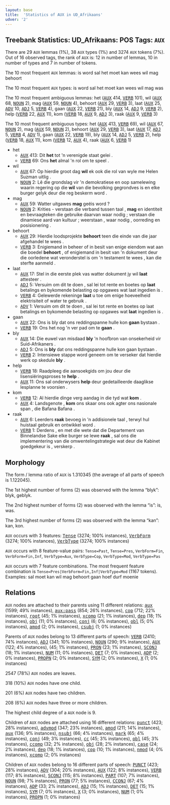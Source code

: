 ```yaml
---
layout: base
title:  'Statistics of AUX in UD_Afrikaans'
udver: '2'
---
```


## Treebank Statistics: UD_Afrikaans: POS Tags: `AUX`

There are 29 `AUX` lemmas (1%), 38 `AUX` types (1%) and 3274 `AUX` tokens (7%).
Out of 16 observed tags, the rank of `AUX` is: 12 in number of lemmas, 10 in number of types and 7 in number of tokens.

The 10 most frequent `AUX` lemmas: is word sal het moet kan wees wil mag behoort

The 10 most frequent `AUX` types:  is word sal het moet kan wees wil mag was

The 10 most frequent ambiguous lemmas: het (<tt><a href="af-pos-AUX.html">AUX</a></tt> 414, <tt><a href="af-pos-VERB.html">VERB</a></tt> 101), wil (<tt><a href="af-pos-AUX.html">AUX</a></tt> 68, <tt><a href="af-pos-NOUN.html">NOUN</a></tt> 2), mag (<tt><a href="af-pos-AUX.html">AUX</a></tt> 59, <tt><a href="af-pos-NOUN.html">NOUN</a></tt> 4), behoort (<tt><a href="af-pos-AUX.html">AUX</a></tt> 29, <tt><a href="af-pos-VERB.html">VERB</a></tt> 3), laat (<tt><a href="af-pos-AUX.html">AUX</a></tt> 25, <tt><a href="af-pos-ADV.html">ADV</a></tt> 10, <tt><a href="af-pos-ADJ.html">ADJ</a></tt> 5, <tt><a href="af-pos-VERB.html">VERB</a></tt> 4), gaan (<tt><a href="af-pos-AUX.html">AUX</a></tt> 22, <tt><a href="af-pos-VERB.html">VERB</a></tt> 21), bly (<tt><a href="af-pos-AUX.html">AUX</a></tt> 14, <tt><a href="af-pos-ADJ.html">ADJ</a></tt> 9, <tt><a href="af-pos-VERB.html">VERB</a></tt> 2), help (<tt><a href="af-pos-VERB.html">VERB</a></tt> 22, <tt><a href="af-pos-AUX.html">AUX</a></tt> 11), kom (<tt><a href="af-pos-VERB.html">VERB</a></tt> 18, <tt><a href="af-pos-AUX.html">AUX</a></tt> 9, <tt><a href="af-pos-ADJ.html">ADJ</a></tt> 3), raak (<tt><a href="af-pos-AUX.html">AUX</a></tt> 9, <tt><a href="af-pos-VERB.html">VERB</a></tt> 3)

The 10 most frequent ambiguous types:  het (<tt><a href="af-pos-AUX.html">AUX</a></tt> 413, <tt><a href="af-pos-VERB.html">VERB</a></tt> 69), wil (<tt><a href="af-pos-AUX.html">AUX</a></tt> 67, <tt><a href="af-pos-NOUN.html">NOUN</a></tt> 2), mag (<tt><a href="af-pos-AUX.html">AUX</a></tt> 59, <tt><a href="af-pos-NOUN.html">NOUN</a></tt> 2), behoort (<tt><a href="af-pos-AUX.html">AUX</a></tt> 29, <tt><a href="af-pos-VERB.html">VERB</a></tt> 3), laat (<tt><a href="af-pos-AUX.html">AUX</a></tt> 17, <tt><a href="af-pos-ADJ.html">ADJ</a></tt> 5, <tt><a href="af-pos-VERB.html">VERB</a></tt> 4, <tt><a href="af-pos-ADV.html">ADV</a></tt> 1), gaan (<tt><a href="af-pos-AUX.html">AUX</a></tt> 22, <tt><a href="af-pos-VERB.html">VERB</a></tt> 19), bly (<tt><a href="af-pos-AUX.html">AUX</a></tt> 14, <tt><a href="af-pos-ADJ.html">ADJ</a></tt> 5, <tt><a href="af-pos-VERB.html">VERB</a></tt> 2), help (<tt><a href="af-pos-VERB.html">VERB</a></tt> 18, <tt><a href="af-pos-AUX.html">AUX</a></tt> 11), kom (<tt><a href="af-pos-VERB.html">VERB</a></tt> 12, <tt><a href="af-pos-AUX.html">AUX</a></tt> 4), raak (<tt><a href="af-pos-AUX.html">AUX</a></tt> 6, <tt><a href="af-pos-VERB.html">VERB</a></tt> 1)


* het
  * <tt><a href="af-pos-AUX.html">AUX</a></tt> 413: Dit <b>het</b> tot 'n verenigde staat gelei .
  * <tt><a href="af-pos-VERB.html">VERB</a></tt> 69: Ons <b>het</b> almal 'n rol om te speel .
* wil
  * <tt><a href="af-pos-AUX.html">AUX</a></tt> 67: Op hierdie groot dag <b>wil</b> ek ook die rol van wyle me Helen Suzman uitlig .
  * <tt><a href="af-pos-NOUN.html">NOUN</a></tt> 2: Lê die grondslag vir 'n demokratiese en oop samelewing waarin regering op die <b>wil</b> van die bevolking gegrondves is en elke burger gelyk deur die reg beskerm word .
* mag
  * <tt><a href="af-pos-AUX.html">AUX</a></tt> 59: Watter uitgawes <b>mag</b> geëis word ?
  * <tt><a href="af-pos-NOUN.html">NOUN</a></tt> 2: Krities - verstaan die verband tussen taal , <b>mag</b> en identiteit en bevraagteken die gebruike daarvan waar nodig ; verstaan die dinamiese aard van kultuur ; weerstaan , waar nodig , oorreding en posisionering .
* behoort
  * <tt><a href="af-pos-AUX.html">AUX</a></tt> 29: Hierdie loodsprojekte <b>behoort</b> teen die einde van die jaar afgehandel te wees .
  * <tt><a href="af-pos-VERB.html">VERB</a></tt> 3: Enigiemand in beheer of in besit van enige eiendom wat aan die boedel <b>behoort</b> , of enigiemand in besit van 'n dokument deur die oorledene wat veronderstel is om 'n testament te wees , kan die sterfte aanmeld .
* laat
  * <tt><a href="af-pos-AUX.html">AUX</a></tt> 17: Stel in die eerste plek vas watter dokument jy wil <b>laat</b> attesteer .
  * <tt><a href="af-pos-ADJ.html">ADJ</a></tt> 5: Versuim om dit te doen , sal lei tot rente en boetes op <b>laat</b> betalings en bykomende belasting op opgawes wat laat ingedien is .
  * <tt><a href="af-pos-VERB.html">VERB</a></tt> 4: Gelewerde rekeninge <b>laat</b> u toe om enige hoeveelheid elektrisiteit of water te gebruik .
  * <tt><a href="af-pos-ADV.html">ADV</a></tt> 1: Versuim om dit te doen , sal lei tot rente en boetes op laat betalings en bykomende belasting op opgawes wat <b>laat</b> ingedien is .
* gaan
  * <tt><a href="af-pos-AUX.html">AUX</a></tt> 22: Ons is bly dat ons reddingspanne hulle kon <b>gaan</b> bystaan .
  * <tt><a href="af-pos-VERB.html">VERB</a></tt> 19: Ons het nog 'n ver pad om te <b>gaan</b> .
* bly
  * <tt><a href="af-pos-AUX.html">AUX</a></tt> 14: Die euwel van misdaad <b>bly</b> 'n hoofbron van onsekerheid vir Suid-Afrikaners .
  * <tt><a href="af-pos-ADJ.html">ADJ</a></tt> 5: Ons is <b>bly</b> dat ons reddingspanne hulle kon gaan bystaan .
  * <tt><a href="af-pos-VERB.html">VERB</a></tt> 2: Intensiewe stappe word geneem om te verseker dat hierdie werk op skedule <b>bly</b> .
* help
  * <tt><a href="af-pos-VERB.html">VERB</a></tt> 18: Raadpleeg die aansoekgids om jou deur die lisensiëringsproses te <b>help</b> .
  * <tt><a href="af-pos-AUX.html">AUX</a></tt> 11: Ons sal onderwysers <b>help</b> deur gedetailleerde daaglikse lesplanne te voorsien .
* kom
  * <tt><a href="af-pos-VERB.html">VERB</a></tt> 12: Al hierdie dinge verg aandag in die tyd wat <b>kom</b> .
  * <tt><a href="af-pos-AUX.html">AUX</a></tt> 4: Landsgenote , <b>kom</b> ons skaar ons ook agter ons nasionale span , die Bafana Bafana .
* raak
  * <tt><a href="af-pos-AUX.html">AUX</a></tt> 6: Leerders <b>raak</b> bevoeg in 'n addisionele taal , terwyl hul huistaal gebruik en ontwikkel word .
  * <tt><a href="af-pos-VERB.html">VERB</a></tt> 1: Derdens , en met die wete dat die Departement van Binnelandse Sake elke burger se lewe <b>raak</b> , sal ons die implementering van die omwentelingstrategie wat deur die Kabinet goedgekeur is , verskerp .

## Morphology

The form / lemma ratio of `AUX` is 1.310345 (the average of all parts of speech is 1.122045).

The 1st highest number of forms (2) was observed with the lemma “blyk”: blyk, geblyk.

The 2nd highest number of forms (2) was observed with the lemma “is”: is, was.

The 3rd highest number of forms (2) was observed with the lemma “kan”: kan, kon.

`AUX` occurs with 3 features: <tt><a href="af-feat-Tense.html">Tense</a></tt> (3274; 100% instances), <tt><a href="af-feat-VerbForm.html">VerbForm</a></tt> (3274; 100% instances), <tt><a href="af-feat-VerbType.html">VerbType</a></tt> (3274; 100% instances)

`AUX` occurs with 8 feature-value pairs: `Tense=Past`, `Tense=Pres`, `VerbForm=Fin`, `VerbForm=Fin,Inf`, `VerbType=Aux`, `VerbType=Cop`, `VerbType=Mod`, `VerbType=Pas`

`AUX` occurs with 7 feature combinations.
The most frequent feature combination is `Tense=Pres|VerbForm=Fin,Inf|VerbType=Mod` (1167 tokens).
Examples: sal moet kan wil mag behoort gaan hoef durf moenie


## Relations

`AUX` nodes are attached to their parents using 11 different relations: <tt><a href="af-dep-aux.html">aux</a></tt> (1599; 49% instances), <tt><a href="af-dep-aux-pass.html">aux:pass</a></tt> (854; 26% instances), <tt><a href="af-dep-cop.html">cop</a></tt> (712; 22% instances), <tt><a href="af-dep-root.html">root</a></tt> (45; 1% instances), <tt><a href="af-dep-xcomp.html">xcomp</a></tt> (21; 1% instances), <tt><a href="af-dep-dep.html">dep</a></tt> (18; 1% instances), <tt><a href="af-dep-obj.html">obj</a></tt> (11; 0% instances), <tt><a href="af-dep-conj.html">conj</a></tt> (6; 0% instances), <tt><a href="af-dep-obl.html">obl</a></tt> (5; 0% instances), <tt><a href="af-dep-amod.html">amod</a></tt> (2; 0% instances), <tt><a href="af-dep-csubj.html">csubj</a></tt> (1; 0% instances)

Parents of `AUX` nodes belong to 13 different parts of speech: <tt><a href="af-pos-VERB.html">VERB</a></tt> (2410; 74% instances), <tt><a href="af-pos-ADJ.html">ADJ</a></tt> (341; 10% instances), <tt><a href="af-pos-NOUN.html">NOUN</a></tt> (290; 9% instances), <tt><a href="af-pos-AUX.html">AUX</a></tt> (122; 4% instances),  (45; 1% instances), <tt><a href="af-pos-PRON.html">PRON</a></tt> (23; 1% instances), <tt><a href="af-pos-SCONJ.html">SCONJ</a></tt> (18; 1% instances), <tt><a href="af-pos-NUM.html">NUM</a></tt> (11; 0% instances), <tt><a href="af-pos-DET.html">DET</a></tt> (7; 0% instances), <tt><a href="af-pos-ADP.html">ADP</a></tt> (2; 0% instances), <tt><a href="af-pos-PROPN.html">PROPN</a></tt> (2; 0% instances), <tt><a href="af-pos-SYM.html">SYM</a></tt> (2; 0% instances), <tt><a href="af-pos-X.html">X</a></tt> (1; 0% instances)

2547 (78%) `AUX` nodes are leaves.

318 (10%) `AUX` nodes have one child.

201 (6%) `AUX` nodes have two children.

208 (6%) `AUX` nodes have three or more children.

The highest child degree of a `AUX` node is 9.

Children of `AUX` nodes are attached using 16 different relations: <tt><a href="af-dep-punct.html">punct</a></tt> (423; 28% instances), <tt><a href="af-dep-advmod.html">advmod</a></tt> (347; 23% instances), <tt><a href="af-dep-amod.html">amod</a></tt> (211; 14% instances), <tt><a href="af-dep-aux.html">aux</a></tt> (136; 9% instances), <tt><a href="af-dep-nsubj.html">nsubj</a></tt> (66; 4% instances), <tt><a href="af-dep-mark.html">mark</a></tt> (65; 4% instances), <tt><a href="af-dep-conj.html">conj</a></tt> (49; 3% instances), <tt><a href="af-dep-cc.html">cc</a></tt> (45; 3% instances), <tt><a href="af-dep-obl.html">obl</a></tt> (45; 3% instances), <tt><a href="af-dep-ccomp.html">ccomp</a></tt> (32; 2% instances), <tt><a href="af-dep-obj.html">obj</a></tt> (28; 2% instances), <tt><a href="af-dep-case.html">case</a></tt> (24; 2% instances), <tt><a href="af-dep-dep.html">dep</a></tt> (18; 1% instances), <tt><a href="af-dep-cop.html">cop</a></tt> (10; 1% instances), <tt><a href="af-dep-nmod.html">nmod</a></tt> (4; 0% instances), <tt><a href="af-dep-xcomp.html">xcomp</a></tt> (2; 0% instances)

Children of `AUX` nodes belong to 16 different parts of speech: <tt><a href="af-pos-PUNCT.html">PUNCT</a></tt> (423; 28% instances), <tt><a href="af-pos-ADV.html">ADV</a></tt> (304; 20% instances), <tt><a href="af-pos-AUX.html">AUX</a></tt> (122; 8% instances), <tt><a href="af-pos-VERB.html">VERB</a></tt> (117; 8% instances), <tt><a href="af-pos-SCONJ.html">SCONJ</a></tt> (115; 8% instances), <tt><a href="af-pos-PART.html">PART</a></tt> (107; 7% instances), <tt><a href="af-pos-NOUN.html">NOUN</a></tt> (98; 7% instances), <tt><a href="af-pos-PRON.html">PRON</a></tt> (77; 5% instances), <tt><a href="af-pos-CCONJ.html">CCONJ</a></tt> (67; 4% instances), <tt><a href="af-pos-ADP.html">ADP</a></tt> (33; 2% instances), <tt><a href="af-pos-ADJ.html">ADJ</a></tt> (15; 1% instances), <tt><a href="af-pos-DET.html">DET</a></tt> (15; 1% instances), <tt><a href="af-pos-SYM.html">SYM</a></tt> (7; 0% instances), <tt><a href="af-pos-X.html">X</a></tt> (3; 0% instances), <tt><a href="af-pos-NUM.html">NUM</a></tt> (1; 0% instances), <tt><a href="af-pos-PROPN.html">PROPN</a></tt> (1; 0% instances)

